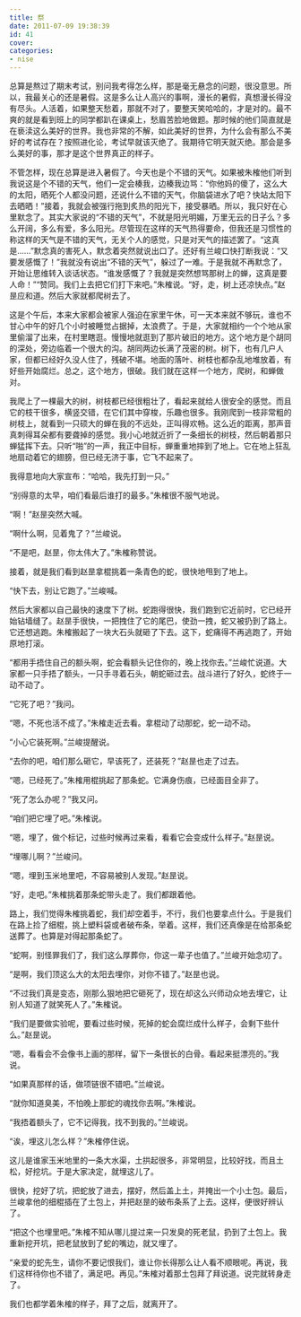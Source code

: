 ```yaml
---
title: 祭
date: 2011-07-09 19:38:39
id: 41
cover: 
categories:
- nise
---
```


 总算是熬过了期末考试，别问我考得怎么样，那是毫无悬念的问题，很没意思。所以，我最关心的还是暑假。这是多么让人高兴的事啊，漫长的暑假，真想漫长得没有尽头。人活着，如果整天愁着，那就不对了，要整天笑哈哈的，才是对的。最不爽的就是看到班上的同学都趴在课桌上，愁眉苦脸地做题。那时候的他们简直就是在亵渎这么美好的世界。我也非常的不解，如此美好的世界，为什么会有那么不美好的考试存在？按照进化论，考试早就该灭绝了。我期待它明天就灭绝。那会是多么美好的事，那才是这个世界真正的样子。

 不管怎样，现在总算是进入暑假了。今天也是个不错的天气。如果被朱榷他们听到我说这是个不错的天气，他们一定会楱我，边楱我边骂：“你他妈的傻了，这么大的太阳，晒死个人都没问题，还说什么不错的天气，你脑袋进水了吧？快站太阳下去晒晒！”接着，我就会被强行拖到炙热的阳光下，接受暴晒。所以，我只好在心里默念了。其实大家说的“不错的天气”，不就是阳光明媚，万里无云的日子么？多么开阔，多么有爱，多么阳光。尽管现在这样的天气热得要命，但我还是习惯性的称这样的天气是不错的天气，无关个人的感觉，只是对天气的描述罢了。“这真是……”默念真的害死人，默念着突然就说出口了。还好有兰峻口快打断我说：“又要发感慨了！”我就没有说出“不错的天气”，躲过了一难。于是我就不再默念了，开始让思维转入谈话状态。“谁发感慨了？我就是突然想骂那树上的蝉，这真是要人命！”“赞同。我们上去把它们打下来吧。”朱榷说。“好，走，树上还凉快点。”赵昰应和道。然后大家就都爬树去了。

 这是个午后，本来大家都会被家人强迫在家里午休，可一天本来就不够玩，谁也不甘心中午的好几个小时被睡觉占据掉，太浪费了。于是，大家就相约一个个地从家里偷溜了出来，在村里瞎逛。慢慢地就逛到了那片破旧的地方。这个地方是个胡同的深处，旁边临着一个很大的沟。胡同两边长满了茂密的树。树下，也有几户人家，但都已经好久没人住了，残破不堪。地面的落叶、树枝也都杂乱地堆放着，有好些开始腐烂。总之，这个地方，很破。我们就在这样一个地方，爬树，和蝉做对。

 我爬上了一棵最大的树，树枝都已经很粗壮了，看起来就给人很安全的感觉。而且它的枝干很多，横竖交错，在它们其中穿梭，乐趣也很多。我刚爬到一枝非常粗的树枝上，就看到一只硕大的蝉在我的不远处，正叫得欢畅。这么近的距离，那声音真刺得耳朵都有要聋掉的感觉。我小心地就近折了一条细长的树枝，然后朝着那只蝉猛挥下去。只听“啪”的一声，我正中目标，蝉重重地摔到了地上。它在地上狂乱地扇动着它的翅膀，但已经无济于事，它飞不起来了。

 我得意地向大家宣布：“哈哈，我先打到一只。”

 “别得意的太早，咱们看最后谁打的最多。”朱榷很不服气地说。

 “啊！”赵昰突然大喊。

 “啊什么啊，见着鬼了？”兰峻说。

 “不是吧，赵昰，你太伟大了。”朱榷称赞说。

 接着，就是我们看到赵昰拿棍挑着一条青色的蛇，很快地甩到了地上。

 “快下去，别让它跑了。”兰峻喊。

 然后大家都以自己最快的速度下了树。蛇跑得很快，我们跑到它近前时，它已经开始钻墙缝了。赵昰手很快，一把拽住了它的尾巴，使劲一拽，蛇又被扔到了路上。它还想逃跑。朱榷搬起了一块大石头就砸了下去。这下，蛇痛得不再逃跑了，开始原地打滚。

 “都用手捂住自己的额头啊，蛇会看额头记住你的，晚上找你去。”兰峻忙说道。大家都一只手捂了额头，一只手寻着石头，朝蛇砸过去。战斗进行了好久，蛇终于一动不动了。

 “它死了吧？”我问。

 “嗯，不死也活不成了。”朱榷走近去看。拿棍动了动那蛇，蛇一动不动。

 “小心它装死啊。”兰峻提醒说。

 “去你的吧，咱们那么砸它，早该死了，还装死？”赵昰也走了过去。

 “嗯，已经死了。”朱榷用棍挑起了那条蛇。它满身伤痕，已经面目全非了。

 “死了怎么办呢？”我又问。

 “咱们把它埋了吧。”朱榷说。

 “嗯，埋了，做个标记，过些时候再过来看，看看它会变成什么样子。”赵昰说。

 “埋哪儿啊？”兰峻问。

 “嗯，埋到玉米地里吧，不容易被别人发现。”赵昰说。

 “好，走吧。”朱榷挑着那条蛇带头走了。我们都跟着他。

 路上，我们觉得朱榷挑着蛇，我们却空着手，不行，我们也要拿点什么。于是我们在路上捡了细棍，挑上塑料袋或者破布条，举着。这样，我们还真像是在给那条蛇送葬了。也算是对得起那条蛇了。

 “蛇啊，别怪罪我们了，我们这么厚葬你，你这一辈子也值了。”兰峻开始念叨了。

 “是啊，我们顶这么大的太阳去埋你，对你不错了。”赵昰也说。

 “不过我们真是变态，刚那么狠地把它砸死了，现在却这么兴师动众地去埋它，让别人知道了就笑死人了。”朱榷说。

 “我们是要做实验呢，要看过些时候，死掉的蛇会腐烂成什么样子，会剩下些什么。”赵昰说。

 “嗯，看看会不会像书上画的那样，留下一条很长的白骨。看起来挺漂亮的。”我说。

 “如果真那样的话，做项链很不错吧。”兰峻说。

 “就你知道臭美，不怕晚上那蛇的魂找你去啊。”朱榷说。

 “我捂着额头了，它不记得我，找不到我的。”兰峻说。

 “诶，埋这儿怎么样？”朱榷停住说。

 这儿是谁家玉米地里的一条大水渠，土拱起很多，非常明显，比较好找，而且土松，好挖坑。于是大家决定，就埋这儿了。

 很快，挖好了坑，把蛇放了进去，摆好，然后盖上土，并掩出一个小土包。最后，兰峻拿他的细棍插在了土包上，并把赵昰的破布条系了上去。这样，便很好辨认了。

 “把这个也埋里吧。”朱榷不知从哪儿提过来一只发臭的死老鼠，扔到了土包上。我重新挖开坑，把老鼠放到了蛇的嘴边，就又埋了。

 “亲爱的蛇先生，请你不要记恨我们，谁让你长得那么让人看不顺眼呢。再说，我们这样待你也不错了，满足吧。再见。”朱榷对着那土包拜了拜说道。说完就转身走了。

 我们也都学着朱榷的样子，拜了之后，就离开了。
